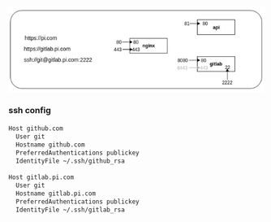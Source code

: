 ![](https://github.com/xujintao/deven/blob/master/nginx.jpg)

### ssh config
```
Host github.com
  User git
  Hostname github.com
  PreferredAuthentications publickey
  IdentityFile ~/.ssh/github_rsa

Host gitlab.pi.com
  User git
  Hostname gitlab.pi.com
  PreferredAuthentications publickey
  IdentityFile ~/.ssh/gitlab_rsa
```
